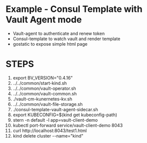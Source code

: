 # Example - Consul Template with Vault Agent mode 

* Vault-agent to authenticate and renew token
* Consul-template to watch vault and render template
* gostatic to expose simple html page

# STEPS

1. export BV_VERSION="0.4.16"
1. ../../common/start-kind.sh
1. ../../common/vault-operator.sh
1. ../../common/vault-common.sh
1. ./vault-cm-kunernetes-kv.sh
1. ../../common/vault-file-storage.sh
1. ./consul-template-vault-agent-sidecar.sh
1. export KUBECONFIG=$(kind get kubeconfig-path)
1. stern -n default -l app=vault-client-demo
1. kubectl port-forward service/vault-client-demo 8043
1. curl http://localhost:8043/test1.html
1. kind delete cluster --name="kind"
